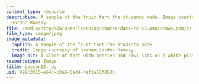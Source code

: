 ```yaml
---
content_type: resource
description: A sample of the fruit tart the students made. Image courtesy of Graham
  Gordon Ramsay.
file: /media/https%3A/open-learning-course-data-rc.s3.amazonaws.com/es-s41-speak-italian-with-your-mouth-full-spring-2012/998c3315e64cb0a66ad44ef1a53f853b_Lesson12.jpg
file_type: image/jpeg
image_metadata:
  caption: A sample of the fruit tart the students made.
  credit: Image courtesy of Graham Gordon Ramsay.
  image-alt: A slice of tart with berries and kiwi sits on a white plate.
resourcetype: Image
title: Lesson12.jpg
uid: 998c3315-e64c-b0a6-6ad4-4ef1a53f853b
---
```

